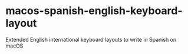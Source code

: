 # macos-spanish-english-keyboard-layout
Extended English international keyboard layouts to write in Spanish on macOS
